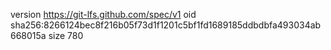 version https://git-lfs.github.com/spec/v1
oid sha256:8266124bec8f216b05f73d1f1201c5bf1fd1689185ddbdbfa493034ab668015a
size 780
